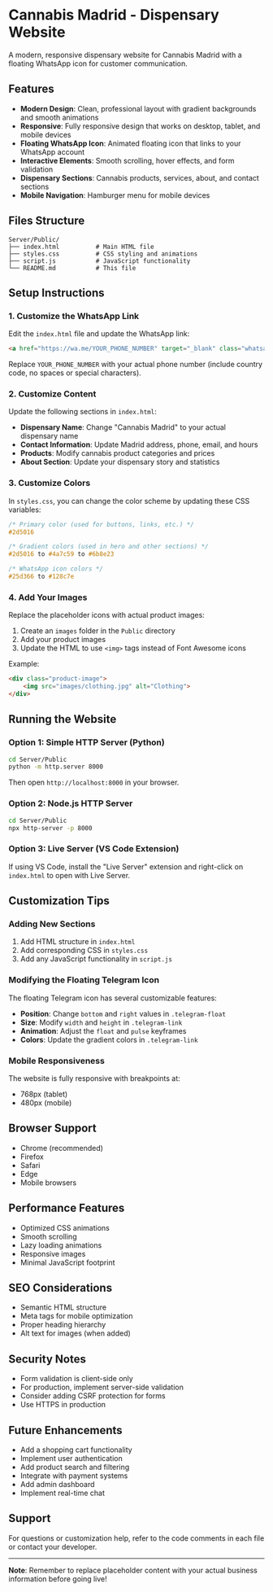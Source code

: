 # Cannabis Madrid - Dispensary Website

A modern, responsive dispensary website for Cannabis Madrid with a floating WhatsApp icon for customer communication.

## Features

- **Modern Design**: Clean, professional layout with gradient backgrounds and smooth animations
- **Responsive**: Fully responsive design that works on desktop, tablet, and mobile devices
- **Floating WhatsApp Icon**: Animated floating icon that links to your WhatsApp account
- **Interactive Elements**: Smooth scrolling, hover effects, and form validation
- **Dispensary Sections**: Cannabis products, services, about, and contact sections
- **Mobile Navigation**: Hamburger menu for mobile devices

## Files Structure

```
Server/Public/
├── index.html          # Main HTML file
├── styles.css          # CSS styling and animations
├── script.js           # JavaScript functionality
└── README.md           # This file
```

## Setup Instructions

### 1. Customize the WhatsApp Link

Edit the `index.html` file and update the WhatsApp link:

```html
<a href="https://wa.me/YOUR_PHONE_NUMBER" target="_blank" class="whatsapp-link">
```

Replace `YOUR_PHONE_NUMBER` with your actual phone number (include country code, no spaces or special characters).

### 2. Customize Content

Update the following sections in `index.html`:

- **Dispensary Name**: Change "Cannabis Madrid" to your actual dispensary name
- **Contact Information**: Update Madrid address, phone, email, and hours
- **Products**: Modify cannabis product categories and prices
- **About Section**: Update your dispensary story and statistics

### 3. Customize Colors

In `styles.css`, you can change the color scheme by updating these CSS variables:

```css
/* Primary color (used for buttons, links, etc.) */
#2d5016

/* Gradient colors (used in hero and other sections) */
#2d5016 to #4a7c59 to #6b8e23

/* WhatsApp icon colors */
#25d366 to #128c7e
```

### 4. Add Your Images

Replace the placeholder icons with actual product images:

1. Create an `images` folder in the `Public` directory
2. Add your product images
3. Update the HTML to use `<img>` tags instead of Font Awesome icons

Example:
```html
<div class="product-image">
    <img src="images/clothing.jpg" alt="Clothing">
</div>
```

## Running the Website

### Option 1: Simple HTTP Server (Python)
```bash
cd Server/Public
python -m http.server 8000
```
Then open `http://localhost:8000` in your browser.

### Option 2: Node.js HTTP Server
```bash
cd Server/Public
npx http-server -p 8000
```

### Option 3: Live Server (VS Code Extension)
If using VS Code, install the "Live Server" extension and right-click on `index.html` to open with Live Server.

## Customization Tips

### Adding New Sections
1. Add HTML structure in `index.html`
2. Add corresponding CSS in `styles.css`
3. Add any JavaScript functionality in `script.js`

### Modifying the Floating Telegram Icon
The floating Telegram icon has several customizable features:

- **Position**: Change `bottom` and `right` values in `.telegram-float`
- **Size**: Modify `width` and `height` in `.telegram-link`
- **Animation**: Adjust the `float` and `pulse` keyframes
- **Colors**: Update the gradient colors in `.telegram-link`

### Mobile Responsiveness
The website is fully responsive with breakpoints at:
- 768px (tablet)
- 480px (mobile)

## Browser Support

- Chrome (recommended)
- Firefox
- Safari
- Edge
- Mobile browsers

## Performance Features

- Optimized CSS animations
- Smooth scrolling
- Lazy loading animations
- Responsive images
- Minimal JavaScript footprint

## SEO Considerations

- Semantic HTML structure
- Meta tags for mobile optimization
- Proper heading hierarchy
- Alt text for images (when added)

## Security Notes

- Form validation is client-side only
- For production, implement server-side validation
- Consider adding CSRF protection for forms
- Use HTTPS in production

## Future Enhancements

- Add a shopping cart functionality
- Implement user authentication
- Add product search and filtering
- Integrate with payment systems
- Add admin dashboard
- Implement real-time chat

## Support

For questions or customization help, refer to the code comments in each file or contact your developer.

---

**Note**: Remember to replace placeholder content with your actual business information before going live!

